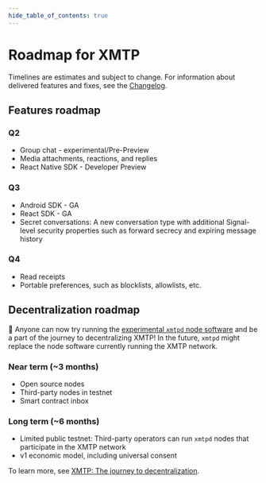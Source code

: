 ```yaml
---
hide_table_of_contents: true
---
```


# Roadmap for XMTP

Timelines are estimates and subject to change. For information about delivered features and fixes, see the [Changelog](/changelog).

## Features roadmap

### Q2

- Group chat - experimental/Pre-Preview
- Media attachments, reactions, and replies
- React Native SDK - Developer Preview

### Q3

- Android SDK - GA
- React SDK - GA
- Secret conversations: A new conversation type with additional Signal-level security properties such as forward secrecy and expiring message history

### Q4

- Read receipts
- Portable preferences, such as blocklists, allowlists, etc.

## Decentralization roadmap

🎉 Anyone can now try running the [experimental `xmtpd` node software](https://github.com/xmtp/xmtpd) and be a part of the journey to decentralizing XMTP! In the future, `xmtpd` might replace the node software currently running the XMTP network.

### Near term (~3 months)

- Open source nodes
- Third-party nodes in testnet
- Smart contract inbox

### Long term (~6 months)

- Limited public testnet: Third-party operators can run `xmtpd` nodes that participate in the XMTP network
- v1 economic model, including universal consent

To learn more, see [XMTP: The journey to decentralization](/blog/journey-to-decentralization).
